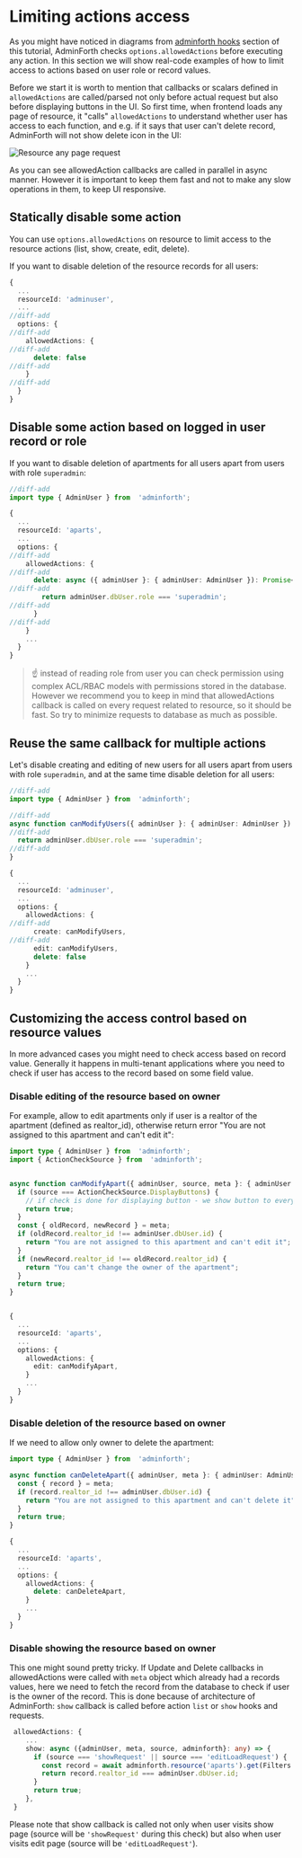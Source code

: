 
# Limiting actions access

As you might have noticed in diagrams from [adminforth hooks](./04-hooks.md) section of this tutorial, AdminForth checks `options.allowedActions` before executing any action. In this section we will show real-code examples of how to limit access to actions based on user role or record values.

Before we start it is worth to mention that callbacks or scalars defined in `allowedActions` are called/parsed not only before actual request but also before displaying buttons in the UI. So first time, when frontend loads any page of resource, it "calls" `allowedActions` to understand whether user has access to each function, and e.g. if it says that user can't delete record, AdminForth will not show delete icon in the UI:

![Resource any page request](image-21.png)

As you can see allowedAction callbacks are called in parallel in async manner. However it is important to keep them fast and not to make any slow operations in them, to keep UI responsive.

## Statically disable some action

You can use `options.allowedActions` on resource to limit access to the resource actions (list, show, create, edit, delete).

If you want to disable deletion of the resource records for all users:

```ts title="./resources/users.ts"
{
  ...
  resourceId: 'adminuser',
  ...
//diff-add
  options: {
//diff-add
    allowedActions: {
//diff-add
      delete: false
//diff-add
    }
//diff-add
  }
}
```

## Disable some action based on logged in user record or role

If you want to disable deletion of apartments for all users apart from users with role `superadmin`:

```ts title='./resources/apartments.ts'
//diff-add
import type { AdminUser } from  'adminforth';

{
  ...
  resourceId: 'aparts',
  ...
  options: {
//diff-add
    allowedActions: {
//diff-add
      delete: async ({ adminUser }: { adminUser: AdminUser }): Promise<boolean> => {
//diff-add
        return adminUser.dbUser.role === 'superadmin';
//diff-add
      }
//diff-add
    }
    ...
  }
}
```

> ☝️ instead of reading role from user you can check permission using complex ACL/RBAC models with permissions stored in the database.
> However we recommend you to keep in mind that allowedActions callback is called on every request related to resource, so it should be fast.
> So try to minimize requests to database as much as possible.

## Reuse the same callback for multiple actions

Let's disable creating and editing of new users for all users apart from users with role `superadmin`, and at the same time disable deletion for all users:

```ts title="./resources/users.ts"
//diff-add
import type { AdminUser } from  'adminforth';

//diff-add
async function canModifyUsers({ adminUser }: { adminUser: AdminUser }): Promise<boolean> {
//diff-add
  return adminUser.dbUser.role === 'superadmin';
//diff-add
}

{
  ...
  resourceId: 'adminuser',
  ...
  options: {
    allowedActions: {
//diff-add
      create: canModifyUsers,
//diff-add
      edit: canModifyUsers,
      delete: false
    }
    ...
  }
}
```

## Customizing the access control based on resource values

In more advanced cases you might need to check access based on record value. 
Generally it happens in multi-tenant applications where you need to check if user has access to the record based on some field value.


### Disable editing of the resource based on owner

For example, allow to edit apartments only if user is a realtor of the apartment (defined as realtor_id), otherwise return error
"You are not assigned to this apartment and can't edit it":

```ts title="./resources/apartments.ts"
import type { AdminUser } from  'adminforth';
import { ActionCheckSource } from  'adminforth';


async function canModifyApart({ adminUser, source, meta }: { adminUser: AdminUser, meta: any, source: ActionCheckSource }): Promise<boolean | string> {
  if (source === ActionCheckSource.DisplayButtons) {
    // if check is done for displaying button - we show button to everyone
    return true; 
  }
  const { oldRecord, newRecord } = meta;
  if (oldRecord.realtor_id !== adminUser.dbUser.id) {
    return "You are not assigned to this apartment and can't edit it";
  }
  if (newRecord.realtor_id !== oldRecord.realtor_id) {
    return "You can't change the owner of the apartment";
  }
  return true;
}


{
  ...
  resourceId: 'aparts',
  ...
  options: {
    allowedActions: {
      edit: canModifyApart,
    }
    ...
  }
}
```

### Disable deletion of the resource based on owner

If we need to allow only owner to delete the apartment:

```ts title="./resources/apartments.ts"
import type { AdminUser } from  'adminforth';

async function canDeleteApart({ adminUser, meta }: { adminUser: AdminUser, meta: any }): Promise<boolean | string> {
  const { record } = meta;
  if (record.realtor_id !== adminUser.dbUser.id) {
    return "You are not assigned to this apartment and can't delete it";
  }
  return true;
}

{
  ...
  resourceId: 'aparts',
  ...
  options: {
    allowedActions: {
      delete: canDeleteApart,
    }
    ...
  }
}
```

### Disable showing the resource based on owner

This one might sound pretty tricky. If Update and Delete callbacks in allowedActions were called with `meta` object which already had a records values,
here we need to fetch the record from the database to check if user is the owner of the record.
This is done because of architecture of AdminForth: `show` callback is called before action `list` or `show` hooks and requests.

```ts title="./resources/apartments.ts"
 allowedActions: {
    ...
    show: async ({adminUser, meta, source, adminforth}: any) => {
      if (source === 'showRequest' || source === 'editLoadRequest') {
        const record = await adminforth.resource('aparts').get(Filters.EQ('id', meta.pk));
        return record.realtor_id === adminUser.dbUser.id;
      }
      return true;
    },
 }
```

Please note that show callback is called not only when user visits show page (source will be `'showRequest'` during this check) but also
when user visits edit page (source will be `'editLoadRequest'`).

